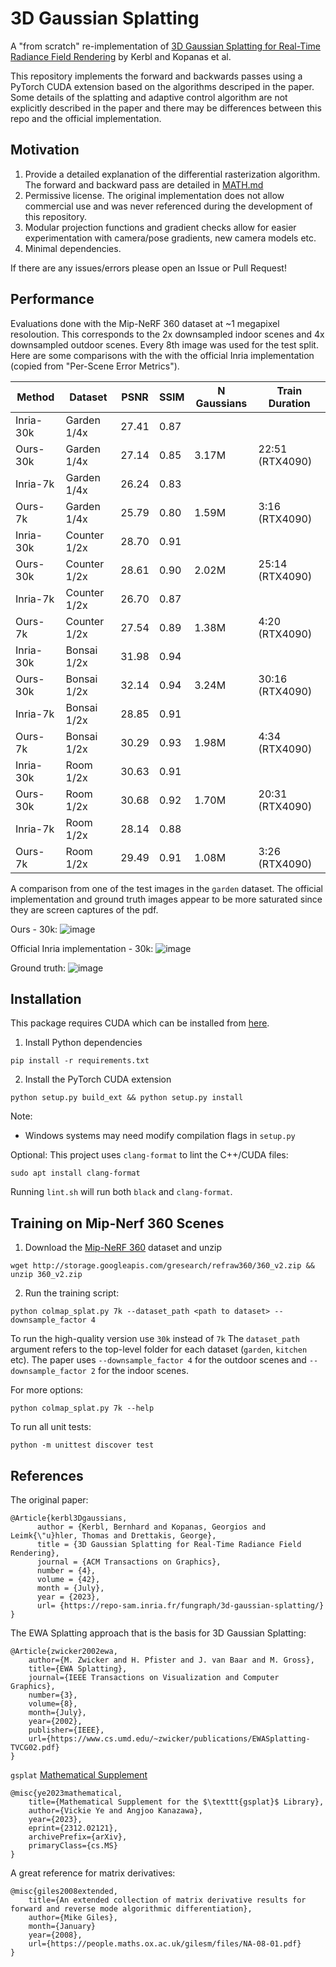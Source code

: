 # 3D Gaussian Splatting
A "from scratch" re-implementation of [3D Gaussian Splatting
for Real-Time Radiance Field Rendering](https://repo-sam.inria.fr/fungraph/3d-gaussian-splatting/) by Kerbl and Kopanas et al.

This repository implements the forward and backwards passes using a PyTorch CUDA extension based on the algorithms descriped in the paper. Some details of the splatting and adaptive control algorithm are not explicitly described in the paper and there may be differences between this repo and the official implementation.

## Motivation

1. Provide a detailed explanation of the differential rasterization algorithm. The forward and backward pass are detailed in [MATH.md](/MATH.md)
2. Permissive license. The original implementation does not allow commercial use and was never referenced during the development of this repository.
3. Modular projection functions and gradient checks allow for easier experimentation with camera/pose gradients, new camera models etc. 
4. Minimal dependencies.

If there are any issues/errors please open an Issue or Pull Request!

## Performance

Evaluations done with the Mip-NeRF 360 dataset at ~1 megapixel resoloution. This corresponds to the 2x downsampled indoor scenes and 4x downsampled outdoor scenes. Every 8th image was used for the test split. Here are some comparisons with the with the official Inria implementation (copied from "Per-Scene Error Metrics").


| Method    | Dataset     | PSNR | SSIM | N Gaussians | Train Duration   |
|-----------|-------------|------|------|-------------|------------------|
| Inria-30k | Garden 1/4x | 27.41| 0.87 |             |                  |
| Ours-30k  | Garden 1/4x | 27.14| 0.85 | 3.17M       | 22:51  (RTX4090) |
| Inria-7k  | Garden 1/4x | 26.24| 0.83 |             |                  |
| Ours-7k   | Garden 1/4x | 25.79| 0.80 | 1.59M       | 3:16   (RTX4090) |
| Inria-30k | Counter 1/2x| 28.70| 0.91 |             |                  |
| Ours-30k  | Counter 1/2x| 28.61| 0.90 | 2.02M       | 25:14  (RTX4090) |
| Inria-7k  | Counter 1/2x| 26.70| 0.87 |             |                  |
| Ours-7k   | Counter 1/2x| 27.54| 0.89 | 1.38M       | 4:20   (RTX4090) |
| Inria-30k | Bonsai  1/2x| 31.98| 0.94 |             |                  |
| Ours-30k  | Bonsai  1/2x| 32.14| 0.94 | 3.24M       | 30:16  (RTX4090) |
| Inria-7k  | Bonsai 1/2x | 28.85| 0.91 |             |                  |
| Ours-7k   | Bonsai 1/2x | 30.29| 0.93 | 1.98M       | 4:34   (RTX4090) |
| Inria-30k | Room 1/2x   | 30.63| 0.91 |             |                  |
| Ours-30k  | Room 1/2x   | 30.68| 0.92 | 1.70M       | 20:31  (RTX4090) |
| Inria-7k  | Room 1/2x   | 28.14| 0.88 |             |                  |
| Ours-7k   | Room 1/2x   | 29.49| 0.91 | 1.08M       | 3:26   (RTX4090) |


A comparison from one of the test images in the `garden` dataset. The official implementation and ground truth images appear to be more saturated since they are screen captures of the pdf.

Ours - 30k:
![image](https://github.com/joeyan/gaussian_splatting/assets/17635504/519a5f04-82f3-4291-b063-c122efd22c19)

Official Inria implementation - 30k:
![image](https://github.com/joeyan/gaussian_splatting/assets/17635504/1460b7eb-a28c-43ed-b8e2-a2695f6ab805)

Ground truth:
![image](https://github.com/joeyan/gaussian_splatting/assets/17635504/e3c1f0c2-3f36-41dc-8441-df856399e987)


## Installation
This package requires CUDA which can be installed from [here](https://developer.nvidia.com/cuda-downloads). 

1. Install Python dependencies
```
pip install -r requirements.txt
```

2. Install the PyTorch CUDA extension
```
python setup.py build_ext && python setup.py install
```
Note:
- Windows systems may need modify compilation flags in `setup.py`

Optional:
This project uses `clang-format` to lint the C++/CUDA files:

```
sudo apt install clang-format
```
Running `lint.sh` will run both `black` and `clang-format`.


## Training on Mip-Nerf 360 Scenes

1. Download the [Mip-NeRF 360](https://jonbarron.info/mipnerf360/) dataset and unzip

```
wget http://storage.googleapis.com/gresearch/refraw360/360_v2.zip && unzip 360_v2.zip
```


2. Run the training script:
```
python colmap_splat.py 7k --dataset_path <path to dataset> --downsample_factor 4
``` 

To run the high-quality version use `30k` instead of `7k` The `dataset_path` argument refers to the top-level folder for each dataset (`garden`, `kitchen` etc). The paper uses `--downsample_factor 4` for the outdoor scenes and `--downsample_factor 2` for the indoor scenes.


For more options:
```
python colmap_splat.py 7k --help
```

To run all unit tests:

```
python -m unittest discover test
```

## References

The original paper:
```
@Article{kerbl3Dgaussians,
      author = {Kerbl, Bernhard and Kopanas, Georgios and Leimk{\"u}hler, Thomas and Drettakis, George},
      title = {3D Gaussian Splatting for Real-Time Radiance Field Rendering},
      journal = {ACM Transactions on Graphics},
      number = {4},
      volume = {42},
      month = {July},
      year = {2023},
      url= {https://repo-sam.inria.fr/fungraph/3d-gaussian-splatting/}
}
```

The EWA Splatting approach that is the basis for 3D Gaussian Splatting:
```
@Article{zwicker2002ewa,
    author={M. Zwicker and H. Pfister and J. van Baar and M. Gross},
    title={EWA Splatting},
    journal={IEEE Transactions on Visualization and Computer Graphics},
    number={3},
    volume={8},
    month={July},
    year={2002},
    publisher={IEEE},
    url={https://www.cs.umd.edu/~zwicker/publications/EWASplatting-TVCG02.pdf}
}
```

`gsplat` [Mathematical Supplement](https://arxiv.org/abs/2312.02121)
```
@misc{ye2023mathematical,
    title={Mathematical Supplement for the $\texttt{gsplat}$ Library}, 
    author={Vickie Ye and Angjoo Kanazawa},
    year={2023},
    eprint={2312.02121},
    archivePrefix={arXiv},
    primaryClass={cs.MS}
}
```

A great reference for matrix derivatives:
```
@misc{giles2008extended,
    title={An extended collection of matrix derivative results for forward and reverse mode algorithmic differentiation}, 
    author={Mike Giles},
    month={January}
    year={2008},
    url={https://people.maths.ox.ac.uk/gilesm/files/NA-08-01.pdf}
}
```
